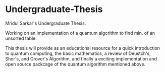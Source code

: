 # Undergraduate-Thesis
Mridul Sarkar's Undergraduate Thesis.

Working on an implementation of a quantum algorithm to find min. of an unsorted table.

This thesis will provide as an educational resource for a quick introduction to quantum computing, the basic mathematics, a review of Deustch's, Shor's, and Grover's Algorithm, and finally a exciting implementation and open source packcage of the quantum algorithm mentioned above.
